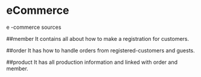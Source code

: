 # eCommerce
e -commerce sources 

##member
It contains all about how to make a registration for customers.

##order
It has how to handle orders from registered-customers and guests.

##product
It has all production information and linked with order and member.
